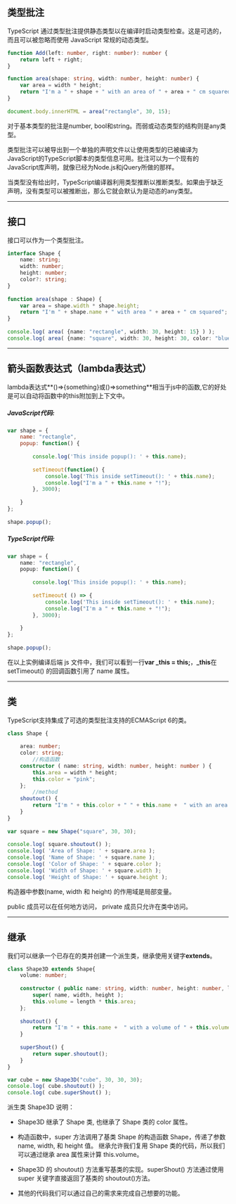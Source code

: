 ## 类型批注

TypeScript 通过类型批注提供静态类型以在编译时启动类型检查。这是可选的，而且可以被忽略而使用 JavaScript 常规的动态类型。

```typescript
function Add(left: number, right: number): number {
    return left + right;
}

function area(shape: string, width: number, height: number) {
    var area = width * height;
    return "I'm a " + shape + " with an area of " + area + " cm squared.";
}
 
document.body.innerHTML = area("rectangle", 30, 15);
```

对于基本类型的批注是number, bool和string。而弱或动态类型的结构则是any类型。

类型批注可以被导出到一个单独的声明文件以让使用类型的已被编译为JavaScript的TypeScript脚本的类型信息可用。批注可以为一个现有的JavaScript库声明，就像已经为Node.js和jQuery所做的那样。

当类型没有给出时，TypeScript编译器利用类型推断以推断类型。如果由于缺乏声明，没有类型可以被推断出，那么它就会默认为是动态的any类型。



---

## 接口

接口可以作为一个类型批注。

```typescript
interface Shape {
    name: string;
    width: number;
    height: number;
    color?: string;
}
 
function area(shape : Shape) {
    var area = shape.width * shape.height;
    return "I'm " + shape.name + " with area " + area + " cm squared";
}
 
console.log( area( {name: "rectangle", width: 30, height: 15} ) );
console.log( area( {name: "square", width: 30, height: 30, color: "blue"} ) );
```



---

## 箭头函数表达式（lambda表达式）

lambda表达式**()=>{something}或()=>something**相当于js中的函数,它的好处是可以自动将函数中的this附加到上下文中。

##### JavaScript代码:

```javascript
var shape = {
    name: "rectangle",
    popup: function() {
 
        console.log('This inside popup(): ' + this.name);
 
        setTimeout(function() {
            console.log('This inside setTimeout(): ' + this.name);
            console.log("I'm a " + this.name + "!");
        }, 3000);
 
    }
};
 
shape.popup();
```

##### TypeScript代码:

```typescript
var shape = {
    name: "rectangle",
    popup: function() {
 
        console.log('This inside popup(): ' + this.name);
 
        setTimeout( () => {
            console.log('This inside setTimeout(): ' + this.name);
            console.log("I'm a " + this.name + "!");
        }, 3000);
 
    }
};
 
shape.popup();
```

在以上实例编译后端 js 文件中，我们可以看到一行**var _this = this;**，**_this**在 setTimeout() 的回调函数引用了 name 属性。



---

## 类

TypeScript支持集成了可选的类型批注支持的ECMAScript 6的类。

```typescript
class Shape {
 
    area: number;
    color: string;
 		//构造函数
    constructor ( name: string, width: number, height: number ) {
        this.area = width * height;
        this.color = "pink";
    };
 		//method
    shoutout() {
        return "I'm " + this.color + " " + this.name +  " with an area of " + this.area + " cm squared.";
    }
}
 
var square = new Shape("square", 30, 30);
 
console.log( square.shoutout() );
console.log( 'Area of Shape: ' + square.area );
console.log( 'Name of Shape: ' + square.name );
console.log( 'Color of Shape: ' + square.color );
console.log( 'Width of Shape: ' + square.width );
console.log( 'Height of Shape: ' + square.height );
```

构造器中参数(name, width 和 height) 的作用域是局部变量。

public 成员可以在任何地方访问， private 成员只允许在类中访问。



---

## 继承

我们可以继承一个已存在的类并创建一个派生类，继承使用关键字**extends**。

```typescript
class Shape3D extends Shape{
    volume: number;
 
    constructor ( public name: string, width: number, height: number, length: number ) {
        super( name, width, height );
        this.volume = length * this.area;
    };
 
    shoutout() {
        return "I'm " + this.name +  " with a volume of " + this.volume + " cm cube.";
    }
 
    superShout() {
        return super.shoutout();
    }
}

var cube = new Shape3D("cube", 30, 30, 30);
console.log( cube.shoutout() );
console.log( cube.superShout() );
```

派生类 Shape3D 说明：

- Shape3D 继承了 Shape 类, 也继承了 Shape 类的 color 属性。

- 构造函数中，super 方法调用了基类 Shape 的构造函数 Shape，传递了参数 name, width, 和 height 值。 继承允许我们复用 Shape 类的代码，所以我们可以通过继承 area 属性来计算 this.volume。

- Shape3D 的 shoutout() 方法重写基类的实现。superShout() 方法通过使用 super 关键字直接返回了基类的 shoutout()方法。

- 其他的代码我们可以通过自己的需求来完成自己想要的功能。

